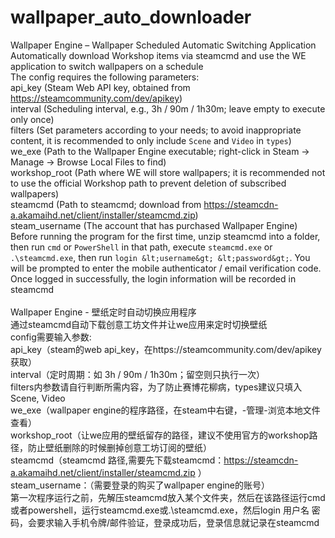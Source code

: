# wallpaper_auto_downloader
Wallpaper Engine – Wallpaper Scheduled Automatic Switching Application<br/>
Automatically download Workshop items via steamcmd and use the WE application to switch wallpapers on a schedule<br/>
The config requires the following parameters:<br/>
api_key (Steam Web API key, obtained from https://steamcommunity.com/dev/apikey)<br/>
interval (Scheduling interval, e.g., 3h / 90m / 1h30m; leave empty to execute only once)<br/>
filters (Set parameters according to your needs; to avoid inappropriate content, it is recommended to only include `Scene` and `Video` in `types`)<br/>
we_exe (Path to the Wallpaper Engine executable; right-click in Steam → Manage → Browse Local Files to find)<br/>
workshop_root (Path where WE will store wallpapers; it is recommended not to use the official Workshop path to prevent deletion of subscribed wallpapers)<br/>
steamcmd (Path to steamcmd; download from https://steamcdn-a.akamaihd.net/client/installer/steamcmd.zip)<br/>
steam_username (The account that has purchased Wallpaper Engine)<br/>
Before running the program for the first time, unzip steamcmd into a folder, then run `cmd` or `PowerShell` in that path, execute `steamcmd.exe` or `.\steamcmd.exe`, then run `login &lt;username&gt; &lt;password&gt;`. You will be prompted to enter the mobile authenticator / email verification code. Once logged in successfully, the login information will be recorded in steamcmd<br/><br/>
Wallpaper Engine - 壁纸定时自动切换应用程序<br/>
通过steamcmd自动下载创意工坊文件并让we应用来定时切换壁纸<br/>
config需要输入参数:<br/>
api_key（steam的web api_key，在https://steamcommunity.com/dev/apikey 获取）<br/>
interval（定时周期：如 3h / 90m / 1h30m；留空则只执行一次）<br/>
filters内参数请自行判断所需内容，为了防止赛博花柳病，types建议只填入Scene, Video<br/>
we_exe（wallpaper engine的程序路径，在steam中右键，-管理-浏览本地文件查看）<br/>
workshop_root（让we应用的壁纸留存的路径，建议不使用官方的workshop路径，防止壁纸删除的时候删掉创意工坊订阅的壁纸）<br/>
steamcmd（steamcmd 路径,需要先下载steamcmd：https://steamcdn-a.akamaihd.net/client/installer/steamcmd.zip ）<br/>
steam_username：（需要登录的购买了wallpaper engine的账号）<br/>
第一次程序运行之前，先解压steamcmd放入某个文件夹，然后在该路径运行cmd或者powershell，运行steamcmd.exe或.\steamcmd.exe，然后login 用户名 密码，会要求输入手机令牌/邮件验证，登录成功后，登录信息就记录在steamcmd<br/>
